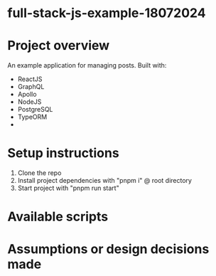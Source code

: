 # full-stack-js-example-18072024

# Project overview
An example application for managing posts.
Built with: 
- ReactJS
- GraphQL
- Apollo
- NodeJS
- PostgreSQL
- TypeORM
- 
# Setup instructions
1. Clone the repo
2. Install project dependencies with "pnpm i" @ root directory
3. Start project with "pnpm run start"
   
# Available scripts

# Assumptions or design decisions made
